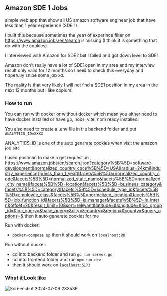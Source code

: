 ## Amazon SDE 1 Jobs

simple web app that show all US amazon software engineer job that have less than 1 year experience (SDE 1)

I built this because sometimes the yeah of experince filter on https://www.amazon.jobs/en/search is missing (I think it is something that do with the cookies)

I interviewed with Amazon for SDE2 but I failed and got down level to SDE1.

Amazon don't really have a lot of SDE1 open in my area and my interview result only valid for 12 months so I need to check this everyday and hopefully snipe some job xd.

The reality is that very likely I will not find a SDE1 position in my area in the next 12 months but I like copium.

### How to run

You can run with docker or without docker which mean you either need to have docker installed or have go, node, vite, npm ready installed.

You also need to create a .env file in the backend folder and put `ANALYTICS_ID=XXXX`

ANALYTICS_ID is one of the auto generate cookies when visit the amazon job site

I used postman to make a get request on https://www.amazon.jobs/en/search.json?category%5B%5D=software-development&normalized_country_code%5B%5D=USA&radius=24km&industry_experience[]=less_than_1_year&facets%5B%5D=normalized_country_code&facets%5B%5D=normalized_state_name&facets%5B%5D=normalized_city_name&facets%5B%5D=location&facets%5B%5D=business_category&facets%5B%5D=category&facets%5B%5D=schedule_type_id&facets%5B%5D=employee_class&facets%5B%5D=normalized_location&facets%5B%5D=job_function_id&facets%5B%5D=is_manager&facets%5B%5D=is_intern&offset=20&result_limit=10&sort=relevant&latitude=&longitude=&loc_group_id=&loc_query=&base_query=&city=&country=&region=&county=&query_options=& then it auto generate cookies for me

Run with docker:
- `docker-compose up` then it should work on `localhost:80`

Run without docker:
- cd into backend folder and run `go run server.go`
- cd into frontend folder and run `npm run dev`
- then it should work on `localhost:5173`


### What it Look like
![Screenshot 2024-07-09 233536](https://github.com/LonelyLok/amazon-sde-1-job-search/assets/40349145/efcb3d3d-99ce-4723-b067-259c44e15d91)
